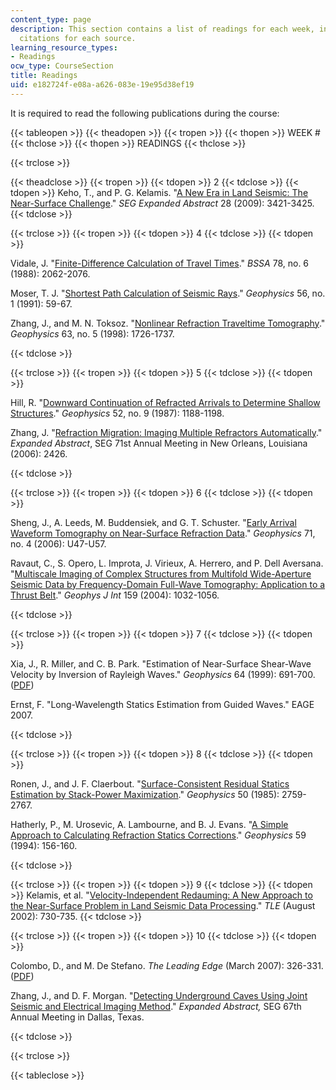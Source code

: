 ```yaml
---
content_type: page
description: This section contains a list of readings for each week, including full
  citations for each source.
learning_resource_types:
- Readings
ocw_type: CourseSection
title: Readings
uid: e182724f-e08a-a626-083e-19e95d38ef19
---
```


It is required to read the following publications during the course:

{{< tableopen >}}
{{< theadopen >}}
{{< tropen >}}
{{< thopen >}}
WEEK #
{{< thclose >}}
{{< thopen >}}
READINGS
{{< thclose >}}

{{< trclose >}}

{{< theadclose >}}
{{< tropen >}}
{{< tdopen >}}
2
{{< tdclose >}}
{{< tdopen >}}
Keho, T., and P. G. Kelamis. "[A New Era in Land Seismic: The Near-Surface Challenge](http://dx.doi.org/10.1190/1.1885813)." _SEG Expanded Abstract_ 28 (2009): 3421-3425.
{{< tdclose >}}

{{< trclose >}}
{{< tropen >}}
{{< tdopen >}}
4
{{< tdclose >}}
{{< tdopen >}}


Vidale, J. "[Finite-Difference Calculation of Travel Times](http://bssa.geoscienceworld.org/cgi/content/abstract/78/6/2062)." _BSSA_ 78, no. 6 (1988): 2062-2076.

Moser, T. J. "[Shortest Path Calculation of Seismic Rays](https://library.seg.org/doi/pdf/10.1190/1.1442958)." _Geophysics_ 56, no. 1 (1991): 59-67.

Zhang, J., and M. N. Toksoz. "[Nonlinear Refraction Traveltime Tomography](http://dx.doi.org/10.1190/1.1444468)." _Geophysics_ 63, no. 5 (1998): 1726-1737.


{{< tdclose >}}

{{< trclose >}}
{{< tropen >}}
{{< tdopen >}}
5
{{< tdclose >}}
{{< tdopen >}}


Hill, R. "[Downward Continuation of Refracted Arrivals to Determine Shallow Structures](http://dx.doi.org/10.1190/1.1442382)." _Geophysics_ 52, no. 9 (1987): 1188-1198.

Zhang, J. "[Refraction Migration: Imaging Multiple Refractors Automatically](https://www.onepetro.org/conference-paper/SEG-2006-2426)." _Expanded Abstract_, SEG 71st Annual Meeting in New Orleans, Louisiana (2006): 2426.


{{< tdclose >}}

{{< trclose >}}
{{< tropen >}}
{{< tdopen >}}
6
{{< tdclose >}}
{{< tdopen >}}


Sheng, J., A. Leeds, M. Buddensiek, and G. T. Schuster. "[Early Arrival Waveform Tomography on Near-Surface Refraction Data](http://dx.doi.org/10.1190/1.2210969)." _Geophysics_ 71, no. 4 (2006): U47-U57.

Ravaut, C., S. Opero, L. Improta, J. Virieux, A. Herrero, and P. Dell Aversana. "[Multiscale Imaging of Complex Structures from Multifold Wide-Aperture Seismic Data by Frequency-Domain Full-Wave Tomography: Application to a Thrust Belt](http://onlinelibrary.wiley.com/doi/10.1111/j.1365-246X.2004.02442.x/full)." _Geophys J Int_ 159 (2004): 1032-1056.


{{< tdclose >}}

{{< trclose >}}
{{< tropen >}}
{{< tdopen >}}
7
{{< tdclose >}}
{{< tdopen >}}


Xia, J., R. Miller, and C. B. Park. "Estimation of Near-Surface Shear-Wave Velocity by Inversion of Rayleigh Waves." _Geophysics_ 64 (1999): 691-700. ([PDF](http://www.masw.com/files/XIA-99-04.pdf))

Ernst, F. "Long-Wavelength Statics Estimation from Guided Waves." EAGE 2007.


{{< tdclose >}}

{{< trclose >}}
{{< tropen >}}
{{< tdopen >}}
8
{{< tdclose >}}
{{< tdopen >}}


Ronen, J., and J. F. Claerbout. "[Surface-Consistent Residual Statics Estimation by Stack-Power Maximization](http://dx.doi.org/10.1190/1.1441896)." _Geophysics_ 50 (1985): 2759-2767.

Hatherly, P., M. Urosevic, A. Lambourne, and B. J. Evans. "[A Simple Approach to Calculating Refraction Statics Corrections](http://dx.doi.org/10.1190/1.1443527)." _Geophysics_ 59 (1994): 156-160. 


{{< tdclose >}}

{{< trclose >}}
{{< tropen >}}
{{< tdopen >}}
9
{{< tdclose >}}
{{< tdopen >}}
Kelamis, et al. "[Velocity-Independent Redauming: A New Approach to the Near-Surface Problem in Land Seismic Data Processing](http://tle.geoscienceworld.org/cgi/content/full/21/8/730)." _TLE_ (August 2002): 730-735.
{{< tdclose >}}

{{< trclose >}}
{{< tropen >}}
{{< tdopen >}}
10
{{< tdclose >}}
{{< tdopen >}}


Colombo, D., and M. De Stefano. _The Leading Edge_ (March 2007): 326-331. ([PDF](http://tle.geoscienceworld.org/cgi/reprint/26/3/326))

Zhang, J., and D. F. Morgan. "[Detecting Underground Caves Using Joint Seismic and Electrical Imaging Method](https://www.onepetro.org/conference-paper/SEG-2009-3421)." _Expanded Abstract,_ SEG 67th Annual Meeting in Dallas, Texas.


{{< tdclose >}}

{{< trclose >}}

{{< tableclose >}}